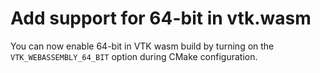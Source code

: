 # Add support for 64-bit in vtk.wasm

You can now enable 64-bit in VTK wasm build by turning on the
`VTK_WEBASSEMBLY_64_BIT` option during CMake configuration.
